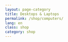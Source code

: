 ```yaml
---
layout: page-category
title: Desktops & Laptops
permalink: /shop/computers/
lang: en
class: shop
category: shop
---
```

